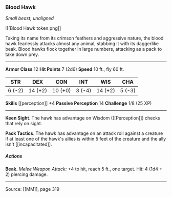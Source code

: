 ### Blood Hawk
_Small beast, unaligned_

![[Blood Hawk token.png]]

Taking its name from its crimson feathers and aggressive nature, the blood hawk fearlessly attacks almost any animal, stabbing it with its daggerlike beak. Blood hawks flock together in large numbers, attacking as a pack to take down prey.





---

**Armor Class** 12
**Hit Points** 7 (2d6)
**Speed** 10 ft., fly 60 ft.

| STR     | DEX     | CON     | INT     | WIS     | CHA     |
|---------|---------|---------|---------|---------|---------|
| 6 (-2) | 14 (+2) | 10 (+0) | 3 (-4) | 14 (+2) | 5 (-3) |

**Skills** [[perception]] +4
**Passive Perception** 14
**Challenge** 1/8 (25 XP)

---

**Keen Sight**. The hawk has advantage on Wisdom ([[Perception]]) checks that rely on sight.

**Pack Tactics**. The hawk has advantage on an attack roll against a creature if at least one of the hawk's allies is within 5 feet of the creature and the ally isn't [[incapacitated]].

##### Actions
**Beak**. _Melee Weapon Attack:_ +4 to hit, reach 5 ft., one target. Hit: 4 (1d4 + 2) piercing damage.


---

Source: [[MM]], page 319